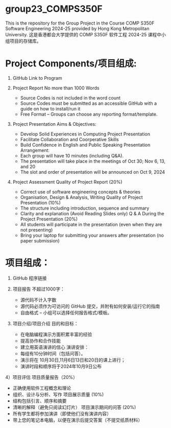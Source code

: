 # group23_COMPS350F
This is the repository for the Group Project in the Course COMP S350F Software Engineering 2024-25 provided by Hong Kong Metropolitan University.
这是香港都会大学提供的 COMP S350F 软件工程 2024-25 课程中小组项目的存储库。

# Project Components/项目组成:
1) GitHub Link to Program 
2) Project Report 
   No more than 1000 Words 
     - Source Codes is not included in the word count
     - Source Codes must be submitted as an accessible GitHub with a guide on how to install/run it
     - Free Format – Groups can choose any reporting format/template.

3) Project Presentation 
   Aims & Objectives:
     - Develop Solid Experiences in Computing Project Presentation
     - Facilitate Collaboration and Coorperative Skills
     - Build Confidence in English and Public Speaking
  Presentation Arrangement:
     - Each group will have 10 minutes (including Q&A).
     - The presentation will take place in the meetings of Oct 30; Nov 6, 13, and 20
     - The slot and order of presentation will be announced on Oct 9, 2024

4) Project Assessment
   Quality of Project Report (20%)
   - Correct use of software engineering concepts & theories
   - Organisation, Design & Analysis, Writing
   Quality of Project Presentation (10%)
   - The structure including introduction, sequence and summary
   - Clarity and explanation (Avoid Reading Slides only)
   Q & A During the Project Presentation (20%)
   - All students will participate in the presentation (even when they are not presenting)
   - Bring your laptop for submitting your answers after presentation (no paper submission)


# 项目组成：
1) GitHub 程序链接
2) 项目报告
   不超过1000字：
     - 源代码不计入字数
     - 源代码必须作为可访问的 GitHub 提交，并附有如何安装/运行它的指南
     - 自由格式 – 小组可以选择任何报告格式/模板。

3) 项目介绍/项目介绍
   目的和目标：
     - 在电脑编程演示方面积累丰富的经验
     - 提高协作和合作技能
     - 建立用英语演讲的信心
  演讲安排：
     - 每组有10分钟时间（包括问答）。
     - 演示将在 10月30日,11月6日13日和20日的课上进行； 
     - 演讲时段和顺序将于2024年10月9日公布
       
4）项目评估
   项目质量报告（20%）
   - 正确使用软件工程概念和理论
   - 组织、设计与分析、写作
   项目展示质量 (10%)
   - 结构包括引言、顺序和摘要
   - 清晰的解释（避免只阅读幻灯片）
   项目演示期间的问答 (20%)
   - 所有学生都将参加演讲（即使他们没有演讲内容）
   - 带上您的笔记本电脑，以便在演示后提交答案（不提交纸质材料）